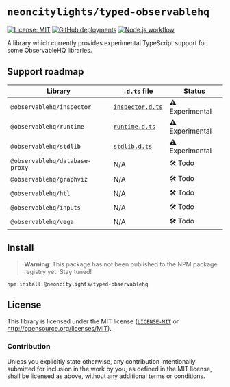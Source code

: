 # `neoncitylights/typed-observablehq`
[![License: MIT](https://img.shields.io/badge/License-MIT-blue.svg)](https://opensource.org/licenses/MIT)
[![GitHub deployments](https://img.shields.io/github/deployments/neoncitylights/typed-observablehq/github-pages?label=deploy)](https://github.com/neoncitylights/typed-observablehq/deployments/activity_log?environment=github-pages)
[![Node.js workflow](https://github.com/neoncitylights/typed-observablehq/actions/workflows/main.yml/badge.svg)](https://github.com/neoncitylights/typed-observablehq/actions/workflows/main.yml)

A library which currently provides experimental TypeScript support for some ObservableHQ libraries.

## Support roadmap
| Library | `.d.ts` file | Status |
| ------- | ------------ | ------ |
| `@observablehq/inspector`      | [`inspector.d.ts`](./src/inspector.d.ts) | ⚠️ Experimental |
| `@observablehq/runtime`        | [`runtime.d.ts`](./src/runtime.d.ts)     | ⚠️ Experimental |
| `@observablehq/stdlib`         | [`stdlib.d.ts`](./src/stdlib.d.ts)       | ⚠️ Experimental |
| `@observablehq/database-proxy` | N/A | 🛠️ Todo |
| `@observablehq/graphviz`       | N/A | 🛠️ Todo |
| `@observablehq/htl`            | N/A | 🛠️ Todo |
| `@observablehq/inputs`         | N/A | 🛠️ Todo |
| `@observablehq/vega`           | N/A | 🛠️ Todo |

## Install
> **Warning**:
> This package has not been published to the NPM package registry yet. Stay tuned!

```
npm install @neoncitylights/typed-observablehq
```

## License
This library is licensed under the MIT license ([`LICENSE-MIT`](./LICENSE) or http://opensource.org/licenses/MIT).

### Contribution
Unless you explicitly state otherwise, any contribution intentionally submitted for inclusion in the work by you, as defined in the MIT license, shall be licensed as above, without any additional terms or conditions.
